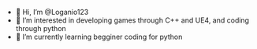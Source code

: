 - 👋 Hi, I’m @Loganio123
- 👀 I’m interested in developing games through C++ and UE4, and coding through python
- 🌱 I’m currently learning begginer coding for python
